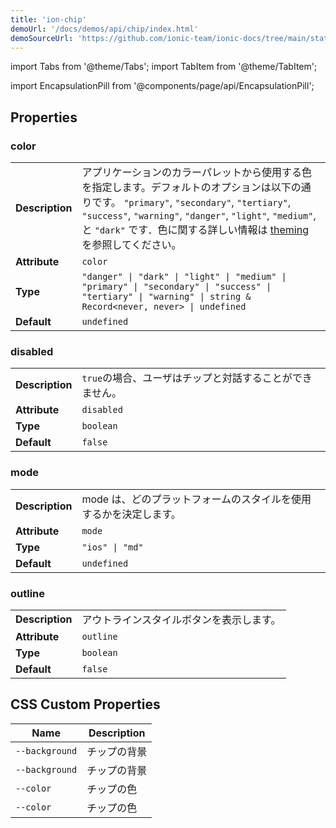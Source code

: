 ```yaml
---
title: 'ion-chip'
demoUrl: '/docs/demos/api/chip/index.html'
demoSourceUrl: 'https://github.com/ionic-team/ionic-docs/tree/main/static/demos/api/chip/index.html'
---
```


import Tabs from '@theme/Tabs';
import TabItem from '@theme/TabItem';

<head>
  <title>ion-chip: Name, Text, Icon and Avatar for Ionic Framework Apps</title>
  <meta
    name="description"
    content="ion-chips represent complex entities in small blocks, such as a contact. A chip can contain several different elements such as names, avatars, text, and icons."
  />
</head>

import EncapsulationPill from '@components/page/api/EncapsulationPill';

<EncapsulationPill type="shadow" />

## Properties

### color

|                 |                                                                                                                                                                                                                                                                                                           |
| --------------- | --------------------------------------------------------------------------------------------------------------------------------------------------------------------------------------------------------------------------------------------------------------------------------------------------------- |
| **Description** | アプリケーションのカラーパレットから使用する色を指定します。デフォルトのオプションは以下の通りです。 `"primary"`, `"secondary"`, `"tertiary"`, `"success"`, `"warning"`, `"danger"`, `"light"`, `"medium"`, と `"dark"` です．色に関する詳しい情報は [theming](/docs/theming/basics) を参照してください。 |
| **Attribute**   | `color`                                                                                                                                                                                                                                                                                                   |
| **Type**        | `"danger" \| "dark" \| "light" \| "medium" \| "primary" \| "secondary" \| "success" \| "tertiary" \| "warning" \| string & Record<never, never> \| undefined`                                                                                                                                             |
| **Default**     | `undefined`                                                                                                                                                                                                                                                                                               |

### disabled

|                 |                                                          |
| --------------- | -------------------------------------------------------- |
| **Description** | `true`の場合、ユーザはチップと対話することができません。 |
| **Attribute**   | `disabled`                                               |
| **Type**        | `boolean`                                                |
| **Default**     | `false`                                                  |

### mode

|                 |                                                                   |
| --------------- | ----------------------------------------------------------------- |
| **Description** | mode は、どのプラットフォームのスタイルを使用するかを決定します。 |
| **Attribute**   | `mode`                                                            |
| **Type**        | `"ios" \| "md"`                                                   |
| **Default**     | `undefined`                                                       |

### outline

|                 |                                          |
| --------------- | ---------------------------------------- |
| **Description** | アウトラインスタイルボタンを表示します。 |
| **Attribute**   | `outline`                                |
| **Type**        | `boolean`                                |
| **Default**     | `false`                                  |

## CSS Custom Properties

| Name           | Description  |
| -------------- | ------------ |
| `--background` | チップの背景 |
| `--background` | チップの背景 |
| `--color`      | チップの色   |
| `--color`      | チップの色   |
